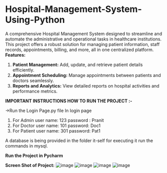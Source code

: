 # Hospital-Management-System-Using-Python
A comprehensive Hospital Management System designed to streamline and automate the administrative and operational tasks in healthcare institutions. This project offers a robust solution for managing patient information, staff records, appointments, billing, and more, all in one centralized platform.
**Features:**
1. **Patient Management:** Add, update, and retrieve patient details efficiently.
2. **Appointment Scheduling:** Manage appointments between patients and doctors seamlessly.
3. **Reports and Analytics:** View detailed reports on hospital activities and performance metrics.


**IMPORTANT INSTRUCTIONS HOW TO RUN THE PROJECT :-**

->Run the Login Page.py file In login page 

1. For Admin user name: 123 password : Pranit
2. For Doctor user name: 101 password: Doc1
3. For Patient user name: 301 password: Pat1

A database is being provided in the folder it-self for executing it run the commands in mysql.

 **Run the Project in Pycharm**
 
**Screen Shot of Project:**
![image](https://github.com/user-attachments/assets/24d2d0ac-9e01-424b-9b35-1b6f02d10341)
![image](https://github.com/user-attachments/assets/1b26c916-0117-421b-8382-cea551dc0751)
![image](https://github.com/user-attachments/assets/fcc83b9a-2ec1-46c5-b11d-11f4707b7908)
![image](https://github.com/user-attachments/assets/04891204-02d5-4db6-884e-e78abf519bac)




